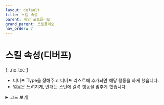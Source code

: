 ```yaml
---
layout: default
title: 스킬 속성
parent: 개인 포트폴리오
grand_parent: 포트폴리오
nav_order: 7
---
```


# 스킬 속성(디버프)  
{: .no_toc }

- 디버프 Type을 정해주고 디버프 리스트에 추가되면 해당 행동을 하게 했습니다.  
- 얼음은 느려지게, 번개는 스턴에 걸려 행동을 멈추게 했습니다.  

<details>
<summary>코드 보기</summary>
<div markdown="1">

```c#
void Update()
{
    for (int i = 0; i < debuffList.Count;)
    {
        Debuff temp = debuffList[i];
        temp.keepTime -= Time.deltaTime;
        if (temp.keepTime <= 0.0f)
        {
            switch (temp.type)
            {
                case Debuff.Type.Slow:
                    SlowMoveSpeed /= temp.value;
                    break;
                case Debuff.Type.Stun:
                    StunMoveSpeed /= temp.value;
                    break;
            }
            debuffList.RemoveAt(i);
            continue;
        }
        debuffList[i] = temp;
        ++i;
        if (debuffList.Count != 0)
        {
            if (debuffList[i].type == Debuff.Type.Stun)
            {
                myStat.MoveSpeed *= StunMoveSpeed;
            }
            else if (debuffList[i].type == Debuff.Type.Slow)
            {
                myStat.MoveSpeed *= SlowMoveSpeed;
            }
            else
            {
                myStat.MoveSpeed = orgMoveSpeed;
            }
        }
    }
}
```

</div>
</details>